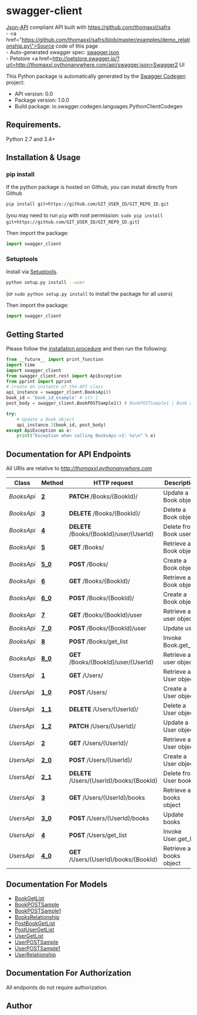 # swagger-client
<a href=http://jsonapi.org>Json-API</a> compliant API built with https://github.com/thomaxxl/safrs <br/>- <a href=\"https://github.com/thomaxxl/safrs/blob/master/examples/demo_relationship.py\">Source code of this page</a> <br/> - Auto-generated swagger spec: <a href=swagger.json>swagger.json</a> <br/> - Petstore <a href=http://petstore.swagger.io/?url=http://thomaxxl.pythonanywhere.com/api/swagger.json>Swagger2 UI</a>                                       

This Python package is automatically generated by the [Swagger Codegen](https://github.com/swagger-api/swagger-codegen) project:

- API version: 0.0
- Package version: 1.0.0
- Build package: io.swagger.codegen.languages.PythonClientCodegen

## Requirements.

Python 2.7 and 3.4+

## Installation & Usage
### pip install

If the python package is hosted on Github, you can install directly from Github

```sh
pip install git+https://github.com/GIT_USER_ID/GIT_REPO_ID.git
```
(you may need to run `pip` with root permission: `sudo pip install git+https://github.com/GIT_USER_ID/GIT_REPO_ID.git`)

Then import the package:
```python
import swagger_client 
```

### Setuptools

Install via [Setuptools](http://pypi.python.org/pypi/setuptools).

```sh
python setup.py install --user
```
(or `sudo python setup.py install` to install the package for all users)

Then import the package:
```python
import swagger_client
```

## Getting Started

Please follow the [installation procedure](#installation--usage) and then run the following:

```python
from __future__ import print_function
import time
import swagger_client
from swagger_client.rest import ApiException
from pprint import pprint
# create an instance of the API class
api_instance = swagger_client.BooksApi()
book_id = 'book_id_example' # str | 
post_body = swagger_client.BookPOSTSample1() # BookPOSTSample1 | Book attributes

try:
    # Update a Book object            
    api_instance.2(book_id, post_body)
except ApiException as e:
    print("Exception when calling BooksApi->2: %s\n" % e)

```

## Documentation for API Endpoints

All URIs are relative to *http://thomaxxl.pythonanywhere.com*

Class | Method | HTTP request | Description
------------ | ------------- | ------------- | -------------
*BooksApi* | [**2**](docs/BooksApi.md#2) | **PATCH** /Books/{BookId}/ | Update a Book object            
*BooksApi* | [**3**](docs/BooksApi.md#3) | **DELETE** /Books/{BookId}/ | Delete a Book object            
*BooksApi* | [**4**](docs/BooksApi.md#4) | **DELETE** /Books/{BookId}/user/{UserId} | Delete from Book user
*BooksApi* | [**5**](docs/BooksApi.md#5) | **GET** /Books/ | Retrieve a Book object            
*BooksApi* | [**5_0**](docs/BooksApi.md#5_0) | **POST** /Books/ | Create a Book object            
*BooksApi* | [**6**](docs/BooksApi.md#6) | **GET** /Books/{BookId}/ | Retrieve a Book object                        
*BooksApi* | [**6_0**](docs/BooksApi.md#6_0) | **POST** /Books/{BookId}/ | Create a Book object                        
*BooksApi* | [**7**](docs/BooksApi.md#7) | **GET** /Books/{BookId}/user | Retrieve a user object
*BooksApi* | [**7_0**](docs/BooksApi.md#7_0) | **POST** /Books/{BookId}/user | Update user
*BooksApi* | [**8**](docs/BooksApi.md#8) | **POST** /Books/get_list | Invoke Book.get_list            
*BooksApi* | [**8_0**](docs/BooksApi.md#8_0) | **GET** /Books/{BookId}/user/{UserId} | Retrieve a user object
*UsersApi* | [**1**](docs/UsersApi.md#1) | **GET** /Users/ | Retrieve a User object            
*UsersApi* | [**1_0**](docs/UsersApi.md#1_0) | **POST** /Users/ | Create a User object            
*UsersApi* | [**1_1**](docs/UsersApi.md#1_1) | **DELETE** /Users/{UserId}/ | Delete a User object            
*UsersApi* | [**1_2**](docs/UsersApi.md#1_2) | **PATCH** /Users/{UserId}/ | Update a User object            
*UsersApi* | [**2**](docs/UsersApi.md#2) | **GET** /Users/{UserId}/ | Retrieve a User object                        
*UsersApi* | [**2_0**](docs/UsersApi.md#2_0) | **POST** /Users/{UserId}/ | Create a User object                        
*UsersApi* | [**2_1**](docs/UsersApi.md#2_1) | **DELETE** /Users/{UserId}/books/{BookId} | Delete from User books
*UsersApi* | [**3**](docs/UsersApi.md#3) | **GET** /Users/{UserId}/books | Retrieve a books object
*UsersApi* | [**3_0**](docs/UsersApi.md#3_0) | **POST** /Users/{UserId}/books | Update books
*UsersApi* | [**4**](docs/UsersApi.md#4) | **POST** /Users/get_list | Invoke User.get_list            
*UsersApi* | [**4_0**](docs/UsersApi.md#4_0) | **GET** /Users/{UserId}/books/{BookId} | Retrieve a books object


## Documentation For Models

 - [BookGetList](docs/BookGetList.md)
 - [BookPOSTSample](docs/BookPOSTSample.md)
 - [BookPOSTSample1](docs/BookPOSTSample1.md)
 - [BooksRelationship](docs/BooksRelationship.md)
 - [PostBookGetList](docs/PostBookGetList.md)
 - [PostUserGetList](docs/PostUserGetList.md)
 - [UserGetList](docs/UserGetList.md)
 - [UserPOSTSample](docs/UserPOSTSample.md)
 - [UserPOSTSample1](docs/UserPOSTSample1.md)
 - [UserRelationship](docs/UserRelationship.md)


## Documentation For Authorization

 All endpoints do not require authorization.


## Author




